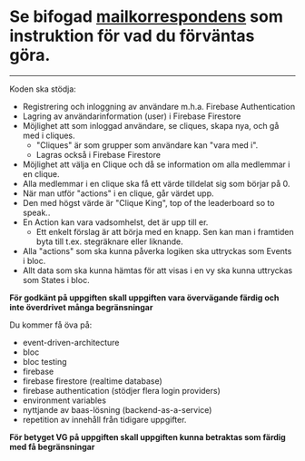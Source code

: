 # Se bifogad [mailkorrespondens](clique_king_mail.md) som instruktion för vad du förväntas göra.

---

Koden ska stödja:

- Registrering och inloggning av användare m.h.a. Firebase Authentication
- Lagring av användarinformation (user) i Firebase Firestore
- Möjlighet att som inloggad användare, se cliques, skapa nya, och gå med i cliques.
    - "Cliques" är som grupper som användare kan "vara med i".
    - Lagras också i Firebase Firestore
- Möjlighet att välja en Clique och då se information om alla medlemmar i en clique.
- Alla medlemmar i en clique ska få ett värde tilldelat sig som börjar på 0.
- När man utför "actions" i en clique, går värdet upp.
- Den med högst värde är "Clique King", top of the leaderboard so to speak..
- En Action kan vara vadsomhelst, det är upp till er.
    - Ett enkelt förslag är att börja med en knapp. Sen kan man i framtiden byta till t.ex. stegräknare eller liknande.
- Alla "actions" som ska kunna påverka logiken ska uttryckas som Events i bloc.
- Allt data som ska kunna hämtas för att visas i en vy ska kunna uttryckas som States i bloc.

**För godkänt på uppgiften skall uppgiften vara övervägande färdig och inte överdrivet många begränsningar**

Du kommer få öva på:

- event-driven-architecture
- bloc
- bloc testing
- firebase
- firebase firestore (realtime database)
- firebase authentication (stödjer flera login providers)
- environment variables
- nyttjande av baas-lösning (backend-as-a-service)
- repetition av innehåll från tidigare uppgifter.

**För betyget VG på uppgiften skall uppgiften kunna betraktas som färdig med få begränsningar**
